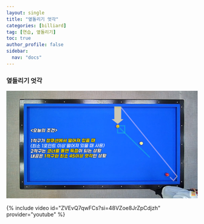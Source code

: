```yaml
---
layout: single
title: "옆돌리기 엇각"
categories: [billiard]
tag: [연습, 옆돌리기]
toc: true
author_profile: false
sidebar:
  nav: "docs"
---
```


### 옆돌리기 엇각

[![옆돌리기 엇각](/images/%EC%98%86%EB%8F%8C%EB%A6%AC%EA%B8%B0%20%EC%97%87%EA%B0%81.png)](https://1drv.ms/p/s!AuJKpwyYpUY9_VqJotjiz5aLilvJ?e=nIhpwk)

{% include video id="ZVEvQ7qwFCs?si=48VZoe8JrZpCdjzh" provider="youtube" %}
